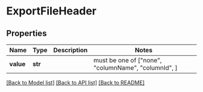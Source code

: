 # ExportFileHeader


## Properties
Name | Type | Description | Notes
------------ | ------------- | ------------- | -------------
**value** | **str** |  |  must be one of ["none", "columnName", "columnId", ]

[[Back to Model list]](../README.md#documentation-for-models) [[Back to API list]](../README.md#documentation-for-api-endpoints) [[Back to README]](../README.md)



